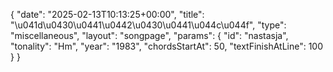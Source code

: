 {
    "date": "2025-02-13T10:13:25+00:00",
    "title": "\u041d\u0430\u0441\u0442\u0430\u0441\u044c\u044f",
    "type": "miscellaneous",
    "layout": "songpage",
    "params": {
        "id": "nastasja",
        "tonality": "Hm",
        "year": "1983",
        "chordsStartAt": 50,
        "textFinishAtLine": 100
    }
}